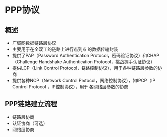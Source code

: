 # PPP协议
## 概述
- 广域网数据链路层协议
- 主要用于在全双工的链路上进行点到点 的数据传输封装
- 提供了PAP（Password Authentication Protocol，密码验证协议）和CHAP（Challenge Handshake Authentication Protocol，挑战握手认证协议）
- 提供LCP（Link Control Protocol，链路控制协议），用于各种链路层参数的协商
- 提供各种NCP（Network Control Protocol，网络控制协议），如IPCP（IP Control Protocol ，IP控制协议），用于 各网络层参数的协商

## PPP链路建立流程
- 链路层协商
- 认证协商（可选）
- 网络层协商

